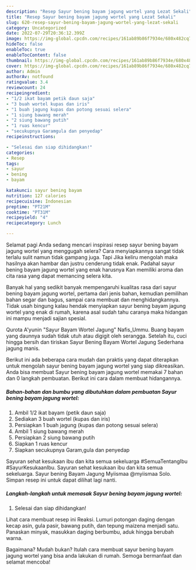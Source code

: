 ```yaml
---
description: "Resep Sayur bening bayam jagung wortel yang Lezat Sekali"
title: "Resep Sayur bening bayam jagung wortel yang Lezat Sekali"
slug: 620-resep-sayur-bening-bayam-jagung-wortel-yang-lezat-sekali
category: Uncategorized
date: 2022-07-29T20:36:12.399Z
image: https://img-global.cpcdn.com/recipes/161ab89b86f7934e/680x482cq70/sayur-bening-bayam-jagung-wortel-foto-resep-utama.jpg
hideToc: false
enableToc: true
enableTocContent: false
thumbnail: https://img-global.cpcdn.com/recipes/161ab89b86f7934e/680x482cq70/sayur-bening-bayam-jagung-wortel-foto-resep-utama.jpg
cover: https://img-global.cpcdn.com/recipes/161ab89b86f7934e/680x482cq70/sayur-bening-bayam-jagung-wortel-foto-resep-utama.jpg
author: Admin
authorAv: notfound
ratingvalue: 3.4
reviewcount: 24
recipeingredient:
- "1/2 ikat bayam petik daun saja"
- "3 buah wortel kupas dan iris"
- "1 buah jagung kupas dan potong sesuai selera"
- "1 siung bawang merah"
- "2 siung bawang putih"
- "1 ruas kencur"
- "secukupnya Garamgula dan penyedap"
recipeinstructions:

- "Selesai dan siap dihidangkan!"
categories:
- Resep
tags:
- sayur
- bening
- bayam

katakunci: sayur bening bayam 
nutrition: 127 calories
recipecuisine: Indonesian
preptime: "PT21M"
cooktime: "PT31M"
recipeyield: "4"
recipecategory: Lunch

---
```



Selamat pagi Anda sedang mencari inspirasi resep sayur bening bayam jagung wortel yang menggugah selera? Cara menyiapkannya sangat tidak terlalu sulit namun tidak gampang juga. Tapi Jika keliru mengolah maka hasilnya akan hambar dan justru cenderung tidak enak. Padahal sayur bening bayam jagung wortel yang enak harusnya Kan memiliki aroma dan cita rasa yang dapat memancing selera kita.


Banyak hal yang sedikit banyak mempengaruhi kualitas rasa dari sayur bening bayam jagung wortel, pertama dari jenis bahan, kemudian pemilihan bahan segar dan bagus, sampai cara membuat dan menghidangkannya. Tidak usah bingung kalau hendak menyiapkan sayur bening bayam jagung wortel yang enak di rumah, karena asal sudah tahu caranya maka hidangan ini mampu menjadi sajian spesial.

Qurota A&#39;yunin &#34;Sayur Bayam Wortel Jagung&#34; Nafis_Ummu. Buang bayam yang daunnya sudah tidak utuh atau digigit oleh serangga. Setelah itu, cuci hingga bersih dan tiriskan Sayur Bening Bayam Wortel Jagung Sederhana jagung manis.


Berikut ini ada beberapa cara mudah dan praktis yang dapat diterapkan untuk mengolah sayur bening bayam jagung wortel yang siap dikreasikan. Anda bisa membuat Sayur bening bayam jagung wortel memakai 7 bahan dan 0 langkah pembuatan. Berikut ini cara dalam membuat hidangannya.

<!--inarticleads1-->

##### Bahan-bahan dan bumbu yang dibutuhkan dalam pembuatan Sayur bening bayam jagung wortel:

1. Ambil 1/2 ikat bayam (petik daun saja)
1. Sediakan 3 buah wortel (kupas dan iris)
1. Persiapkan 1 buah jagung (kupas dan potong sesuai selera)
1. Ambil 1 siung bawang merah
1. Persiapkan 2 siung bawang putih
1. Siapkan 1 ruas kencur
1. Siapkan secukupnya Garam,gula dan penyedap


Sayuran sehat kesukaan ibu dan kita semua sekeluarga #SemuaTentangIbu #SayurKesukaanIbu. Sayuran sehat kesukaan ibu dan kita semua sekeluarga. Sayur bening Bayam Jagung Myiismaa @myiismaa Solo. Simpan resep ini untuk dapat dilihat lagi nanti. 

<!--inarticleads2-->

##### Langkah-langkah untuk memasak Sayur bening bayam jagung wortel:


1. Selesai dan siap dihidangkan!

Lihat cara membuat resep ini Reaksi. Lumuri potongan daging dengan kecap asin, gula pasir, bawang putih, dan tepung maizena menjadi satu. Panaskan minyak, masukkan daging berbumbu, aduk hingga berubah warna. 

Bagaimana? Mudah bukan? Itulah cara membuat sayur bening bayam jagung wortel yang bisa anda lakukan di rumah. Semoga bermanfaat dan selamat mencoba!
